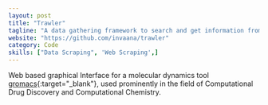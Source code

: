 ```yaml
---
layout: post
title: "Trawler"
tagline: "A data gathering framework to search and get information from web sources"
website: "https://github.com/invaana/trawler"
category: Code
skills: ["Data Scraping", 'Web Scraping',]
---
```


Web based graphical Interface for a molecular dynamics tool [gromacs](http://www.gromacs.org){:target="_blank"}, used
prominently in the field of Computational Drug Discovery and Computational Chemistry.
